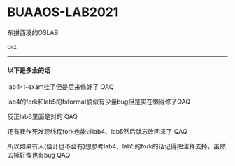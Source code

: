 # BUAAOS-LAB2021

东拼西凑的OSLAB

orz


---
#### 以下是多余的话

lab4-1-exam挂了但是后来修好了 QAQ

lab4的fork和lab5的fsformat貌似有少量bug但是实在懒得修了QAQ

反正lab6里面是对的 QAQ

还有我作死发现线程fork也能过lab4、lab5然后就忘改回来了 QAQ

所以如果有人(估计也不会有)想参考lab4、lab5的fork的话记得把注释去掉，虽然去掉好像也有bug QAQ
